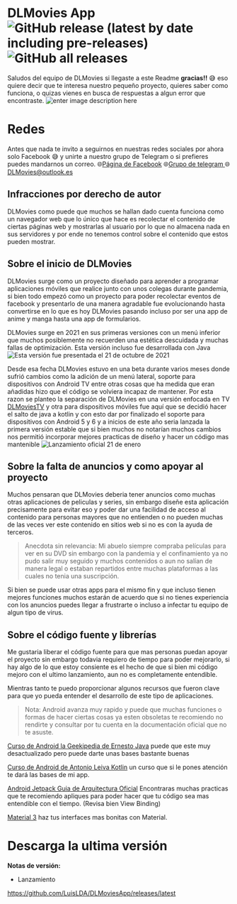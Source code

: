 # DLMovies App   ![GitHub release (latest by date including pre-releases)](https://img.shields.io/github/v/release/LuisLDA/DLMoviesApp?include_prereleases&style=for-the-badge)  ![GitHub all releases](https://img.shields.io/github/downloads/LuisLDA/DLMoviesApp/total?style=for-the-badge)


Saludos del equipo de DLMovies si llegaste a este Readme **gracias!!**  😅 eso quiere decir que te interesa nuestro pequeño proyecto, quieres saber como funciona, o quizas vienes en busca de respuestas a algun error que encontraste.
![enter image description here](https://scontent.fuio1-2.fna.fbcdn.net/v/t39.30808-6/245439306_159650646372323_3737007095082925974_n.jpg?_nc_cat=101&ccb=1-7&_nc_sid=e3f864&_nc_eui2=AeErfRW-STT4Hi2BRjUBFVUAa44Kasiy6_9rjgpqyLLr_xw6554KdMKzCLpeSKpVyRiRzTV_PH15AzqlNzQewEkf&_nc_ohc=mfPT9ebNcCQAX_psnl4&_nc_ht=scontent.fuio1-2.fna&oh=00_AfBXk9iuJ7PNFCqW9ozOBPUGtJQ82nGgWPjbjwKgM38Qbg&oe=63DC8CB5)

# Redes 
Antes que nada te invito a seguirnos en nuestras redes sociales por ahora solo Facebook 😅 y unirte a nuestro grupo de Telegram o si prefieres puedes mandarnos un correo.
🌐[Página de Facebook](https://www.facebook.com/profile.php?id=100075875987375)
🌐[Grupo de telegram ](https://t.me/+QKzYUp13p3xiMmIx)
🌐[DLMovies@outlook.es](DLMovies@outlook.es)
## Infracciones por derecho de autor

DLMovies como puede que muchos se hallan dado cuenta funciona como un navegador web que lo único que hace es recolectar el contenido de ciertas páginas web y mostrarlas al usuario por lo que no almacena nada en sus servidores y por ende no tenemos control sobre el contenido que estos pueden mostrar.
## Sobre el inicio de DLMovies

DLMovies surge como un proyecto diseñado para aprender a programar aplicaciones móviles que realice junto con unos colegas durante pandemia, si bien todo empezó como un proyecto para poder recolectar eventos de facebook y presentarlo de una manera agradable fue evolucionando hasta convertirse en lo que es hoy DLMovies pasando incluso por ser una app de anime y manga hasta una app de formularios.

DLMovies surge en 2021 en sus primeras versiones con un menú inferior que muchos posiblemente no recuerden una estética descuidada y muchas fallas de optimización. Esta versión incluso fue desarrollada con Java
![Esta versión fue presentada el 21 de octubre de 2021](https://scontent.fuio1-2.fna.fbcdn.net/v/t39.30808-6/247885139_166057665731621_2903785669036684897_n.png?_nc_cat=103&ccb=1-7&_nc_sid=730e14&_nc_eui2=AeF90dgaj30q3EvDs_xt730ZArFCCYolzr8CsUIJiiXOv7-BFHLWpHKUZFXnaFMLaLqgawTmyJnyoO8s2Rl3a3m5&_nc_ohc=1dMX_25MZZsAX-rP4ZY&_nc_ht=scontent.fuio1-2.fna&oh=00_AfBSyXpOFkupjv-sTS4IUKI_STPexgrdPYKA9ombEH0VfA&oe=63DE0B6E)

Desde esa fecha DLMovies estuvo en una beta durante varios meses donde sufrió cambios como la adición de un menú lateral, soporte para dispositivos con Android TV entre otras cosas que ha medida que eran añadidas hizo que el código se volviera incapaz de mantener.
Por esta razon se planteo la separación de DLMovies en una versión enfocada en TV [DLMoviesTV](https://github.com/LuisLDA/DLMoviesTVApp) y otra para dispositivos móviles fue aquí que se decidió hacer el salto de java a kotlin y con esto dar por finalizado el soporte para dispositivos con Android 5 y 6 y a inicios de este año seria lanzada la primera versión estable que si bien muchos no notarían muchos cambios nos permitió incorporar mejores practicas de diseño y hacer un código mas mantenible
![Lanzamiento oficial 21 de enero](https://scontent.fuio1-1.fna.fbcdn.net/v/t39.30808-6/326356469_2181695485373208_8017439547500999491_n.jpg?_nc_cat=108&ccb=1-7&_nc_sid=730e14&_nc_eui2=AeGXZTWt_QhhTsdPR3qvSR1ppnq2C5XFVzymerYLlcVXPLago_IvmbDYPuYun64ArjHqAb5v0r5H3w6Xzoe_xK13&_nc_ohc=BHD2aXi0KIUAX_TzTcm&_nc_ht=scontent.fuio1-1.fna&oh=00_AfAcdJZpf5HUy5bBwcriOXrHnsrxXw4Z3k6ViJulwO6t9g&oe=63DCFE89)


## Sobre la falta de anuncios y como apoyar al proyecto
Muchos pensaran que DLMovies deberia tener anuncios como muchas otras aplicaciones de peliculas y series, sin embargo diseñe esta aplicación precisamente para evitar eso y poder dar una facilidad de acceso al contenido para personas mayores que no entienden o no pueden muchas de las veces ver este contenido en sitios web si no es con la ayuda de terceros.

> Anecdota sin relevancia: 
> Mi abuelo siempre compraba películas para ver en su DVD sin embargo con la pandemia y el confinamiento ya no pudo salir muy seguido y muchos contenidos o aun no salían de manera legal o estaban repartidos entre muchas plataformas a las cuales no tenia una suscripción.

Si bien se puede usar otras apps para el mismo fin y que incluso tienen mejores funciones muchos estarán de acuerdo que si no tienes experiencia con los anuncios puedes llegar a frustrarte o incluso a infectar tu equipo de algun tipo de virus.

## Sobre el código fuente y librerías

Me gustaria liberar el código fuente para que mas personas puedan apoyar el proyecto sin embargo todavia requiero de tiempo para poder mejorarlo, si hay algo de lo que estoy consiente es el hecho de que si bien mi código mejoro con el ultimo lanzamiento, aun no es completamente entendible.

 Mientras tanto te puedo proporcionar algunos recursos que fueron clave para que yo pueda entender el desarrollo de este tipo de aplicaciones.
 

> Nota: Android avanza muy rapido y puede que muchas funciones o formas de hacer ciertas cosas ya esten obsoletas te recomiendo no rendirte y consultar por tu cuenta en la documentación oficial que no te asuste.

[Curso de Android la Geekipedia de Ernesto  Java](https://www.youtube.com/watch?v=tyx05coXixw&list=PLyvsggKtwbLX06iMtXnRGX5lyjiiMaT2y) puede que este muy desactualizado pero puede darte unas bases bastante buenas

[Curso de Android de Antonio Leiva Kotlin](https://www.youtube.com/watch?v=rZ-JATeIauo&list=PLrn69hTK5FByEfJEtLzJMEi0cKIwCVgJi) un curso que si le pones atención te dará las bases de mi app.

[Android Jetpack Guia de Arquitectura Oficial](https://developer.android.com/jetpack?gclid=Cj0KCQiA8t2eBhDeARIsAAVEga2gwMI321Q71_9J5RZS4Pr4RdKu3UgkJhbC9IA3BsHm3tR50iV8QGsaAtk3EALw_wcB&gclsrc=aw.ds&hl=es-419) Encontraras muchas practicas que te recomiendo apliques para poder hacer que tu código sea mas entendible con el tiempo. (Revisa bien View Binding)

[Material 3](https://m3.material.io/) haz tus interfaces mas bonitas con Material.

# Descarga la ultima versión
**Notas de versión:**
* Lanzamiento 

https://github.com/LuisLDA/DLMoviesApp/releases/latest
